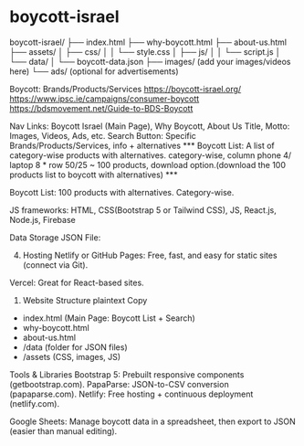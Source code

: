 # boycott-israel


boycott-israel/
├── index.html
├── why-boycott.html
├── about-us.html
├── assets/
│   ├── css/
│   │   └── style.css
│   ├── js/
│   │   └── script.js
│   └── data/
│       └── boycott-data.json
├── images/ (add your images/videos here)
└── ads/ (optional for advertisements)



Boycott: Brands/Products/Services
https://boycott-israel.org/
https://www.ipsc.ie/campaigns/consumer-boycott
https://bdsmovement.net/Guide-to-BDS-Boycott


Nav Links: Boycott Israel (Main Page), Why Boycott, About Us
Title, Motto: Images, Videos, Ads, etc. 
Search Button: Specific Brands/Products/Services, info + alternatives 
*** Boycott List: A list of category-wise products with alternatives. 
category-wise, column phone 4/ laptop 8 * row 50/25 
~  100 products, download option.(download the 100 products list to boycott with alternatives) ***

Boycott List: 100 products with alternatives. Category-wise.

JS frameworks: 
HTML, CSS(Bootstrap 5 or Tailwind CSS), JS, React.js, 
Node.js, Firebase

Data Storage
JSON File:

4. Hosting
Netlify or GitHub Pages: Free, fast, and easy for static sites (connect via Git).

Vercel: Great for React-based sites.

1. Website Structure
plaintext
Copy
- index.html (Main Page: Boycott List + Search)
- why-boycott.html
- about-us.html
- /data (folder for JSON files)
- /assets (CSS, images, JS)

Tools & Libraries
Bootstrap 5: Prebuilt responsive components (getbootstrap.com).
PapaParse: JSON-to-CSV conversion (papaparse.com).
Netlify: Free hosting + continuous deployment (netlify.com).

Google Sheets: Manage boycott data in a spreadsheet, then export to JSON (easier than manual editing).